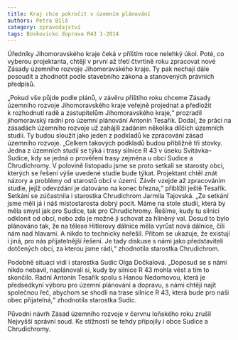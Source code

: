 ```yaml
---
title: Kraj chce pokročit v územním plánování
authors: Petra Bílá
category: zpravodajství
tags: Boskovicko doprava R43 1-2014
---
```


Úředníky Jihomoravského kraje čeká v příštím roce nelehký úkol. Poté, co vyberou projektanta, chtějí v první až třetí čtvrtině roku zpracovat nové Zásady územního rozvoje Jihomoravského kraje. Ty pak nechají dále posoudit a zhodnotit podle stavebního zákona a stanovených právních předpisů.

„Pokud vše půjde podle plánů, v závěru příštího roku chceme Zásady územního rozvoje Jihomoravského kraje veřejně projednat a předložit k rozhodnutí radě a zastupitelům Jihomoravského kraje,“ prozradil jihomoravský radní pro územní plánování Antonín Tesařík. Dodal, že práci na zásadách územního rozvoje už zahájili zadáním několika dílčích územních studií. Ty budou sloužit jako jeden z podkladů ke zpracování zásad územního rozvoje. „Celkem takových podkladů budou přibližně tři stovky. Jedna z územních studií se týká i trasy silnice R 43 v úseku Svitávka–Sudice, kdy se jedná o prověření trasy zejména u obcí Sudice a Chrudichromy. V polovině listopadu jsme se proto setkali se starosty obcí, kterých se řešení výše uvedené studie bude týkat. Projektant chtěl znát názory a problémy od starostů obcí v území. Závěr vzejde až zpracováním studie, jejíž odevzdání je datováno na konec března,“ přiblížil ještě Tesařík.
Setkání se zúčastnila i starostka Chrudichrom Jarmila Tajovská. „Ze setkání jsme měli já i náš místostarosta dobrý pocit. Máme na stole studii, která by měla smysl jak pro Sudice, tak pro Chrudichromy. Řešíme, kudy tu silnici odklonit od obcí, nebo zda je možné ji schovat za hliněný val. Dosud to bylo plánováno tak, že na tělese Hitlerovy dálnice měla vyrůst nová dálnice, čili nám nad hlavami. A nikdo to technicky neřešil. Přitom se ukazuje, že existují i jiná, pro nás přijatelnější řešení. Je tady diskuse s námi jako představiteli dotčených obcí, za kterou jsme rádi,“ zhodnotila starostka Chrudichrom.

Podobně situaci vidí i starostka Sudic Olga Dočkalová. „Doposud se s námi nikdo nebavil, naplánovali si, kudy by silnice R 43 mohla vést a tím to skončilo. Radní Antonín Tesařík spolu s Hanou Nedomovou, která je předsedkyní výboru pro územní plánování a dopravu, s námi chtějí najít společnou řeč, abychom se shodli na trase silnice R 43, která bude pro naši obec přijatelná,“ zhodnotila starostka Sudic.

Původní návrh Zásad územního rozvoje v červnu loňského roku zrušil Nejvyšší správní soud. Ke stížnosti se tehdy připojily i obce Sudice a Chrudichromy.
